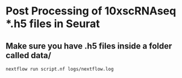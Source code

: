 # Post Processing of 10xscRNAseq *.h5 files in Seurat

## Make sure you have .h5 files inside a folder called data/
```
nextflow run script.nf logs/nextflow.log
```
